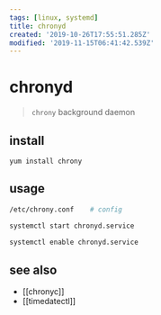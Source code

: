 ```yaml
---
tags: [linux, systemd]
title: chronyd
created: '2019-10-26T17:55:51.285Z'
modified: '2019-11-15T06:41:42.539Z'
---
```


# chronyd

> `chrony` background daemon

## install
`yum install chrony`

## usage
```sh
/etc/chrony.conf    # config

systemctl start chronyd.service

systemctl enable chronyd.service
```

## see also
- [[chronyc]]
- [[timedatectl]]
